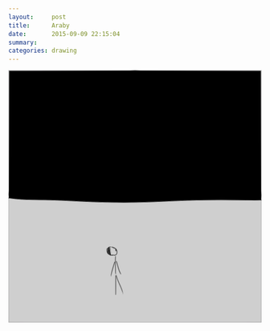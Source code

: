 ```yaml
---
layout:     post
title:      Araby
date:       2015-09-09 22:15:04
summary:    
categories: drawing
---
```

![Araby](/images/blog/Araby.png "Gazing into the darkness I saw myself as a creature driven and derided by vanity; and my eyes burned with anguish and anger.")

